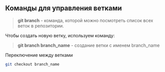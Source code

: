 ## Команды для управления ветками

> **git branch** - команда, которой можно посмотреть список всех веток в репозитории.

Чтобы создать новую ветку, используем команду:
> **git branch branch_name** - создание ветки с именем branch_name

Переключение между ветками
```sh
git checkout branch_name
```
